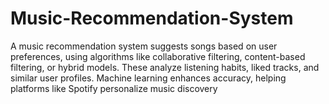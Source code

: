 # Music-Recommendation-System
A music recommendation system suggests songs based on user preferences, using algorithms like collaborative filtering, content-based filtering, or hybrid models. These analyze listening habits, liked tracks, and similar user profiles. Machine learning enhances accuracy, helping platforms like Spotify personalize music discovery
